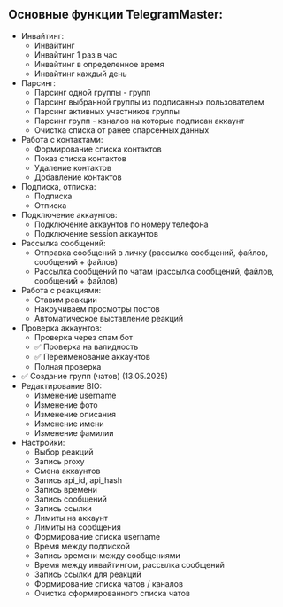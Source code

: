 <h2>Основные функции TelegramMaster:</h2>

- Инвайтинг:
    - Инвайтинг
    - Инвайтинг 1 раз в час
    - Инвайтинг в определенное время
    - Инвайтинг каждый день
- Парсинг:
    - Парсинг одной группы - групп
    - Парсинг выбранной группы из подписанных пользователем
    - Парсинг активных участников группы
    - Парсинг групп - каналов на которые подписан аккаунт
    - Очистка списка от ранее спарсенных данных
- Работа с контактами:
    - Формирование списка контактов
    - Показ списка контактов
    - Удаление контактов
    - Добавление контактов
- Подписка, отписка:
    - Подписка
    - Отписка
- Подключение аккаунтов:
    - Подключение аккаунтов по номеру телефона
    - Подключение session аккаунтов
- Рассылка сообщений:
    - Отправка сообщений в личку (рассылка сообщений, файлов, сообщений + файлов)
    - Рассылка сообщений по чатам (рассылка сообщений, файлов, сообщений + файлов)
- Работа с реакциями:
    - Ставим реакции
    - Накручиваем просмотры постов
    - Автоматическое выставление реакций
- Проверка аккаунтов:
    - Проверка через спам бот
    - ✅ Проверка на валидность
    - ✅ Переименование аккаунтов
    - Полная проверка
- ✅ Создание групп (чатов) (13.05.2025)
- Редактирование BIO:
    - Изменение username
    - Изменение фото
    - Изменение описания
    - Изменение имени
    - Изменение фамилии
- Настройки:
    - Выбор реакций
    - Запись proxy
    - Смена аккаунтов
    - Запись api_id, api_hash
    - Запись времени
    - Запись сообщений
    - Запись ссылки
    - Лимиты на аккаунт
    - Лимиты на сообщения
    - Формирование списка username
    - Время между подпиской
    - Запись времени между сообщениями
    - Время между инвайтингом, рассылка сообщений
    - Запись ссылки для реакций
    - Формирование списка чатов / каналов
    - Очистка сформированного списка чатов
